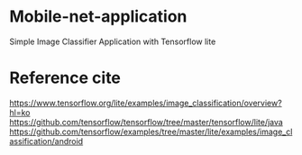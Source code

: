 # Mobile-net-application
Simple Image Classifier Application with Tensorflow lite   
   

# Reference cite
https://www.tensorflow.org/lite/examples/image_classification/overview?hl=ko   
https://github.com/tensorflow/tensorflow/tree/master/tensorflow/lite/java   
https://github.com/tensorflow/examples/tree/master/lite/examples/image_classification/android

